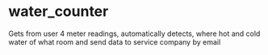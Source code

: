 # water_counter
Gets from user 4 meter readings, automatically detects, where hot and cold water of what room and send data to service company by email
